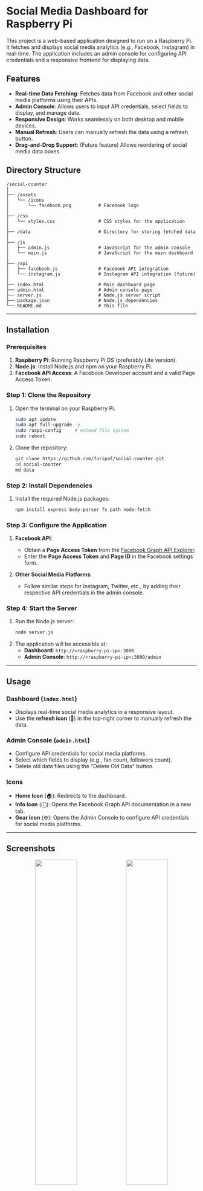# Social Media Dashboard for Raspberry Pi

This project is a web-based application designed to run on a Raspberry Pi. It fetches and displays social media analytics (e.g., Facebook, Instagram) in real-time. The application includes an admin console for configuring API credentials and a responsive frontend for displaying data.

## Features
- **Real-time Data Fetching**: Fetches data from Facebook and other social media platforms using their APIs.
- **Admin Console**: Allows users to input API credentials, select fields to display, and manage data.
- **Responsive Design**: Works seamlessly on both desktop and mobile devices.
- **Manual Refresh**: Users can manually refresh the data using a refresh button.
- **Drag-and-Drop Support**: (Future feature) Allows reordering of social media data boxes.

## Directory Structure
```
/social-counter
│
├── /assets
│   └── /icons
│       └── facebook.png          # Facebook logo
│
├── /css
│   └── styles.css                # CSS styles for the application
│
├── /data                         # Directory for storing fetched data
│
├── /js
│   ├── admin.js                  # JavaScript for the admin console
│   └── main.js                   # JavaScript for the main dashboard
│
├── /api
│   ├── facebook.js               # Facebook API integration
│   └── instagram.js              # Instagram API integration (future)
│
├── index.html                    # Main dashboard page
├── admin.html                    # Admin console page
├── server.js                     # Node.js server script
├── package.json                  # Node.js dependencies
└── README.md                     # This file
```

---

## Installation

### Prerequisites
1. **Raspberry Pi**: Running Raspberry Pi OS (preferably Lite version).
2. **Node.js**: Install Node.js and npm on your Raspberry Pi.
3. **Facebook API Access**: A Facebook Developer account and a valid Page Access Token.

### Step 1: Clone the Repository
1. Open the terminal on your Raspberry Pi.
   ```bash
   sudo apt update
   sudo apt full-upgrade -y
   sudo raspi-config     # extend file system
   sudo reboot
   ```
3. Clone the repository:
   ```bash
   git clone https://github.com/furipaf/social-counter.git
   cd social-counter
   md data
   ```

### Step 2: Install Dependencies
1. Install the required Node.js packages:
   ```bash
   npm install express body-parser fs path node-fetch
   ```

### Step 3: Configure the Application
1. **Facebook API**:
   - Obtain a **Page Access Token** from the [Facebook Graph API Explorer](https://developers.facebook.com/tools/explorer/).
   - Enter the **Page Access Token** and **Page ID** in the Facebook settings form.

2. **Other Social Media Platforms**:
   - Follow similar steps for Instagram, Twitter, etc., by adding their respective API credentials in the admin console.

### Step 4: Start the Server
1. Run the Node.js server:
   ```bash
   node server.js
   ```
2. The application will be accessible at:
   - **Dashboard**: `http://<raspberry-pi-ip>:3000`
   - **Admin Console**: `http://<raspberry-pi-ip>:3000/admin`

---

## Usage

### Dashboard (`index.html`)
- Displays real-time social media analytics in a responsive layout.
- Use the **refresh icon** (🔄) in the top-right corner to manually refresh the data.

### Admin Console (`admin.html`)
- Configure API credentials for social media platforms.
- Select which fields to display (e.g., fan count, followers count).
- Delete old data files using the "Delete Old Data" button.

### Icons
- **Home Icon** (🏠): Redirects to the dashboard.
- **Info Icon** (ⓘ): Opens the Facebook Graph API documentation in a new tab.
- **Gear Icon** (⚙️): Opens the Admin Console to configure API credentials for social media platforms. 

---

## Screenshots

<p align="center"> 
 <img src="https://github.com/user-attachments/assets/33a118b2-8a2a-4947-ac3e-0001f5fe949a" width="47%">
 <img src="https://github.com/user-attachments/assets/5b8707a1-5bbe-4da5-91ae-b1315bf01cf9" width="47%">
</p>

---

## Future Enhancements
1. **Support for More Platforms**: Add integrations for Instagram, Twitter, LinkedIn, etc.
2. **Drag-and-Drop Interface**: Allow users to reorder social media data boxes.
3. **Auto-Refresh**: Add an option to enable/disable auto-refresh.
4. **User Authentication**: Secure the admin console with a login system.

---

## Contributing
Contributions are welcome! If you'd like to contribute, please follow these steps:
1. Fork the repository.
2. Create a new branch for your feature or bugfix.
3. Submit a pull request with a detailed description of your changes.
4. NOTE: Currently only Facebook is added for display, if you want other social media platforms, please mention Social Media Platform Name and the required fields, I will add them on request basis only.

---

## Acknowledgments
- **Font Awesome**: For providing the icons used in this project.
- **Facebook Graph API**: For enabling access to Facebook data.
- **DeekSeek**: For providing AI-powered assistance in developing this project.

---

Enjoy using the Social Media Dashboard! If you have any questions or issues, feel free to open an issue on GitHub.

